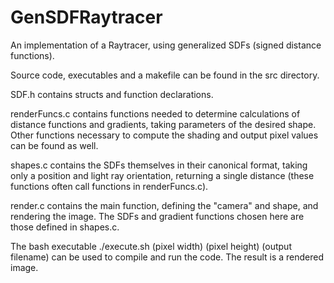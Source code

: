 # GenSDFRaytracer
An implementation of a Raytracer, using generalized SDFs (signed distance functions). 


Source code, executables and a makefile can be found in the src directory. 

SDF.h contains structs and function declarations.

renderFuncs.c contains functions needed to determine calculations of distance 
functions and gradients, taking parameters of the desired shape. Other functions
necessary to compute the shading and output pixel values can be found as well. 

shapes.c contains the SDFs themselves in their canonical format, taking only a
position and light ray orientation, returning a single distance (these functions
often call functions in renderFuncs.c). 

render.c contains the main function, defining the "camera" and shape, and rendering
the image. The SDFs and gradient functions chosen here are those defined in shapes.c.


The bash executable ./execute.sh (pixel width) (pixel height) (output filename)
can be used to compile and run the code. The result is a rendered image.
